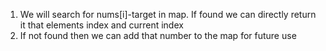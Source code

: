 1. We will search for nums[i]-target in map. If found we can directly return it that elements index and current index
2. If not found then we can add that number to the map for future use